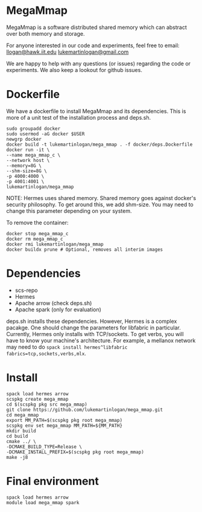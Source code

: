 # MegaMmap

MegaMmap is a software distributed shared memory which can abstract over both memory
and storage.

For anyone interested in our code and experiments, feel free to email:
llogan@hawk.iit.edu
lukemartinlogan@gmail.com

We are happy to help with any questions (or issues) 
regarding the code or experiments. We also keep a lookout for
github issues.

# Dockerfile

We have a dockerfile to install MegaMmap and its dependencies. This is more
of a unit test of the installation process and deps.sh.

```
sudo groupadd docker
sudo usermod -aG docker $USER
newgrp docker
docker build -t lukemartinlogan/mega_mmap . -f docker/deps.Dockerfile
docker run -it \
--name mega_mmap_c \
--network host \
--memory=8G \
--shm-size=8G \
-p 4000:4000 \
-p 4001:4001 \
lukemartinlogan/mega_mmap
```

NOTE: Hermes uses shared memory. Shared memory goes against docker's security
philosophy. To get around this, we add shm-size. You may need to change
this parameter depending on your system.

To remove the container:
```
docker stop mega_mmap_c
docker rm mega_mmap_c
docker rmi lukemartinlogan/mega_mmap
docker buildx prune # Optional, removes all interim images
```

# Dependencies

* scs-repo
* Hermes
* Apache arrow (check deps.sh)
* Apache spark (only for evaluation)

deps.sh installs these dependencies. However, Hermes is a complex pacakge.
One should change the parameters for libfabric in particular. Currently,
Hermes only installs with TCP/sockets. To get verbs, you will have to know
your machine's architecture. For example, a mellanox network may need to
do ``spack install hermes^libfabric fabrics=tcp,sockets,verbs,mlx``.

# Install

```
spack load hermes arrow
scspkg create mega_mmap
cd $(scspkg pkg src mega_mmap)
git clone https://github.com/lukemartinlogan/mega_mmap.git
cd mega_mmap
export MM_PATH=$(scspkg pkg root mega_mmap)
scspkg env set mega_mmap MM_PATH=${MM_PATH}
mkdir build
cd build
cmake ../ \
-DCMAKE_BUILD_TYPE=Release \
-DCMAKE_INSTALL_PREFIX=$(scspkg pkg root mega_mmap)
make -j8
```

# Final environment

```
spack load hermes arrow
module load mega_mmap spark
```